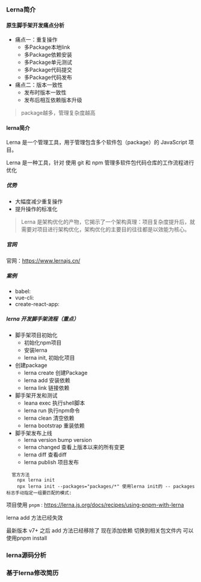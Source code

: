 ### Lerna简介
#### 原生脚手架开发痛点分析
* 痛点一：重复操作
  * 多Package本地link
  * 多Package依赖安装
  * 多Package单元测试
  * 多Package代码提交
  * 多Package代码发布
* 痛点二：版本一致性
  * 发布时版本一致性
  * 发布后相互依赖版本升级
> package越多，管理复杂度越高

#### lerna简介
Lerna 是一个管理工具，用于管理包含多个软件包（package）的 JavaScript 项目。

Lerna 是一种工具，针对 使用 git 和 npm 管理多软件包代码仓库的工作流程进行优化

##### 优势
* 大幅度减少重复操作
* 提升操作的标准化
> Lerna 是架构优化的产物，它揭示了一个架构真理：项目复杂度提升后，就需要对项目进行架构优化，架构优化的主要目的往往都是以效能为核心。

##### 官网
官网：https://www.lernajs.cn/

##### 案例
* babel:
* vue-cli:
* create-react-app:


##### lerna 开发脚手架流程（重点）

* 脚手架项目初始化
  * 初始化npm项目
  * 安装lerna
  * lerna init, 初始化项目
* 创建package
  * lerna create 创建Package 
  * lerna add 安装依赖
  * lerna link 链接依赖
* 脚手架开发和测试
  * leana exec 执行shell脚本
  * lerna run 执行npm命令
  * lerna clean 清空依赖
  * lerna bootstrap 重装依赖
* 脚手架发布上线
  * lerna version   bump version
  * lerna changed 查看上版本以来的所有变更
  * lerna diff 查看diff
  * lerna publish 项目发布

``` 
  官方方法 
    npx lerna init
    npx lerna init --packages="packages/*" 使用lerna init的 -- packages标志手动指定一组要匹配的模式:
```
项目使用 `pnpm` : https://lerna.js.org/docs/recipes/using-pnpm-with-lerna 


lerna add 方法已经失效 

最新版本 v7+ 之后 add 方法已经移除了 现在添加依赖 切换到相关包文件内 可以使用pnpm install




### lerna源码分析
### 基于lerna修改简历